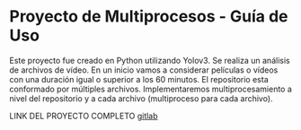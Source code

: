 # Proyecto de Multiprocesos   -  Guía de Uso
Este proyecto fue creado en Python utilizando Yolov3.
Se realiza un análisis de archivos de vídeo. En un inicio vamos a considerar películas o vídeos con una duración igual o superior a los 60 minutos. El repositorio esta conformado por múltiples archivos. Implementaremos multiprocesamiento a nivel del repositorio y a cada archivo (multiproceso para cada archivo).

LINK DEL PROYECTO COMPLETO [gitlab](https://gitlab.com/dialicia/detectorobjetos-yolov3)
